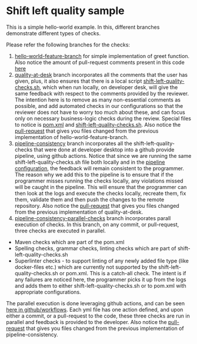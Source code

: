 # Shift left quality sample

This is a simple hello-world example. 
In this, different branches demonstrate different types of checks.

Please refer the following branches for the checks:

1. [hello-world-feature-branch](https://github.com/dsvellal/shift-left-quality-sample/tree/hello-world-feature-branch) for simple implementation of greet function. Also notice the amount of pull-request comments present in this code [here](https://github.com/dsvellal/shift-left-quality-sample/pull/1)
2. [quality-at-desk](https://github.com/dsvellal/shift-left-quality-sample/tree/quality-at-desk) branch incorporates all the comments that the user has given, plus, it also ensures that there is a local script [shift-left-quality-checks.sh](https://github.com/dsvellal/shift-left-quality-sample/blob/quality-at-desk/shift-left-quality-checks.sh), which when run locally, on developer desk, will give the same feedback with respect to the comments provided by the reviewer. The intention here is to remove as many non-essential comments as possible, and add automated checks in our configurations so that the reviewer does not have to worry too much about these, and can focus only on necessary business-logic checks during the review. Special files to notice is [pom.xml](https://github.com/dsvellal/shift-left-quality-sample/blob/quality-at-desk/pom.xml) and [shift-left-quality-checks.sh](https://github.com/dsvellal/shift-left-quality-sample/blob/quality-at-desk/shift-left-quality-checks.sh). Also notice the [pull-request](https://github.com/dsvellal/shift-left-quality-sample/pull/2/files) that gives you files changed from the previous implementation of hello-world-feature-branch.
3. [pipeline-consistency](https://github.com/dsvellal/shift-left-quality-sample/tree/pipeline-consistency) branch incorporates all the shift-left-quality-checks that were done at developer desktop into a github provide pipeline, using github actions. Notice that since we are running the same shift-left-quality-checks.sh file both locally and in the [pipeline configuration](https://github.com/dsvellal/shift-left-quality-sample/blob/pipeline-consistency/.github/workflows/shift-left-quality-checks.yml), the feedback will remain consistent to the programmer. The reason why we add this to the pipeline is to ensure that if the programmer misses running the checks locally, any violations missed will be caught in the pipeline. This will ensure that the programmer can then look at the logs and execute the checks locally, recreate them, fix them, validate them and then push the changes to the remote repository. Also notice the [pull-request](https://github.com/dsvellal/shift-left-quality-sample/pull/3/files) that gives you files changed from the previous implementation of quality-at-desk.
4. [pipeline-consistency-parallel-checks](https://github.com/dsvellal/shift-left-quality-sample/tree/pipeline-consistency-parallel-checks) branch incorporates parall execution of checks. In this branch, on any commit, or pull-request, three checks are executed in parallel.

* Maven checks which are part of the pom.xml
* Spelling checks, grammar checks, linting checks which are part of shift-left-quality-checks.sh
* Superlinter checks - to support linting of any newly added file type (like docker-files etc.) which are currently not supported by the shift-left-quality-checks.sh or pom.xml. This is a catch-all check. The intent is if any failures are noticed here, the programmer picks it up from the logs and adds them to either shift-left-quality-checks.sh or to pom.xml with appropriate configurations.

The parallel execution is done leveraging github actions, and can be seen [here in github/workflows](https://github.com/dsvellal/shift-left-quality-sample/tree/pipeline-consistency-parallel-checks/.github/workflows). Each yml file has one action defined, and upon either a commit, or a pull-request to the code, these three checks are run in parallel and feedback is provided to the developer. Also notice the [pull-request](https://github.com/dsvellal/shift-left-quality-sample/pull/4/files) that gives you files changed from the previous implementation of pipeline-consistency.

